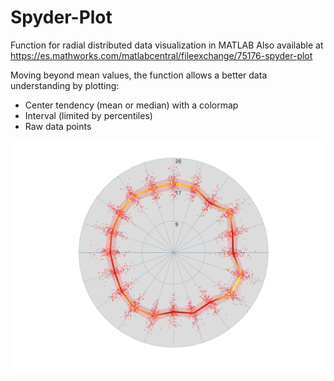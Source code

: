 # Spyder-Plot
Function for radial distributed data visualization in MATLAB
Also available at https://es.mathworks.com/matlabcentral/fileexchange/75176-spyder-plot

Moving beyond mean values, the function allows a better data understanding by plotting:
- Center tendency (mean or median) with a colormap 
- Interval (limited by percentiles)
- Raw data points 

![Image description](example.png)

